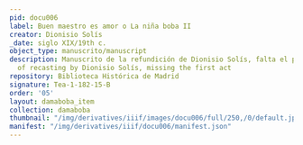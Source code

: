 ```yaml
---
pid: docu006
label: Buen maestro es amor o La niña boba II
creator: Dionisio Solís
_date: siglo XIX/19th c.
object_type: manuscrito/manuscript
description: Manuscrito de la refundición de Dionisio Solís, falta el primer acto/Manuscript
  of recasting by Dionisio Solís, missing the first act
repository: Biblioteca Histórica de Madrid
signature: Tea-1-182-15-B
order: '05'
layout: damaboba_item
collection: damaboba
thumbnail: "/img/derivatives/iiif/images/docu006/full/250,/0/default.jpg"
manifest: "/img/derivatives/iiif/docu006/manifest.json"
---
```

